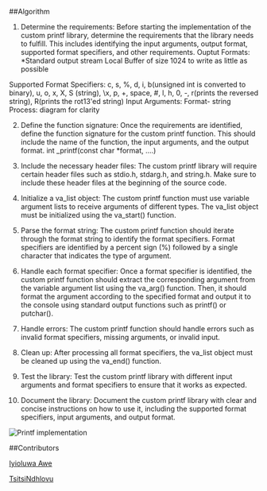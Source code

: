 ##Algorithm

1. Determine the requirements: Before starting the implementation of the custom printf library, determine the requirements that the library needs to fulfill. This includes identifying the input arguments, output format, supported format specifiers, and other requirements.
Ouptut Formats:
*Standard output stream
Local Buffer of size 1024 to write as little as possible

Supported Format Specifiers:
c, s, %, d, i, b(unsigned int is converted to binary), u, o, x, X, S (string), \x,
p, +, space, #, l, h, 0, -, r(prints the reversed string), R(prints the rot13'ed string)
Input Arguments:
Format- string
Process: diagram for clarity

2. Define the function signature: Once the requirements are identified, define the function signature for the custom printf function. This should include the name of the function, the input arguments, and the output format.
int _printf(const char *format, ....)
3. Include the necessary header files: The custom printf library will require certain header files such as stdio.h, stdarg.h, and string.h. Make sure to include these header files at the beginning of the source code.

4. Initialize a va_list object: The custom printf function must use variable argument lists to receive arguments of different types. The va_list object must be initialized using the va_start() function.

5. Parse the format string: The custom printf function should iterate through the format string to identify the format specifiers. Format specifiers are identified by a percent sign (%) followed by a single character that indicates the type of argument.

6. Handle each format specifier: Once a format specifier is identified, the custom printf function should extract the corresponding argument from the variable argument list using the va_arg() function. Then, it should format the argument according to the specified format and output it to the console using standard output functions such as printf() or putchar().

7. Handle errors: The custom printf function should handle errors such as invalid format specifiers, missing arguments, or invalid input.

8. Clean up: After processing all format specifiers, the va_list object must be cleaned up using the va_end() function.

9. Test the library: Test the custom printf library with different input arguments and format specifiers to ensure that it works as expected.

10. Document the library: Document the custom printf library with clear and concise instructions on how to use it, including the supported format specifiers, input arguments, and output format.

![Printf implementation](https://user-images.githubusercontent.com/86264371/228095940-37008285-de33-451d-a003-47a30d2ceb02.png)

##Contributors

[Iyioluwa Awe](https://github.com/Iyiolakeni)

[TsitsiNdhlovu](https://github.com/TsitsiNdhlovu)

